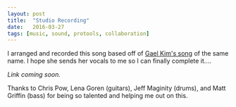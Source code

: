 ```yaml
---
layout: post
title:  "Studio Recording"
date:   2016-03-27
tags: [music, sound, protools, collaboration]
---
```

I arranged and recorded this song based off of [Gael Kim's song](https://soundcloud.com/gael-kim/please-dont) of the same name. I hope she sends her vocals to me so I can finally complete it....

*Link coming soon.*

Thanks to Chris Pow, Lena Goren (guitars), Jeff Maginity (drums), and Matt Griffin (bass) for being so talented and helping me out on this.

<!-- <iframe width="90%" height="450" scrolling="no" frameborder="no" src="https://w.soundcloud.com/player/?url=https%3A//api.soundcloud.com/tracks/281593408%3Fsecret_token%3Ds-6TPRH&amp;auto_play=false&amp;hide_related=false&amp;show_comments=true&amp;show_user=true&amp;show_reposts=false&amp;visual=true"></iframe> -->
